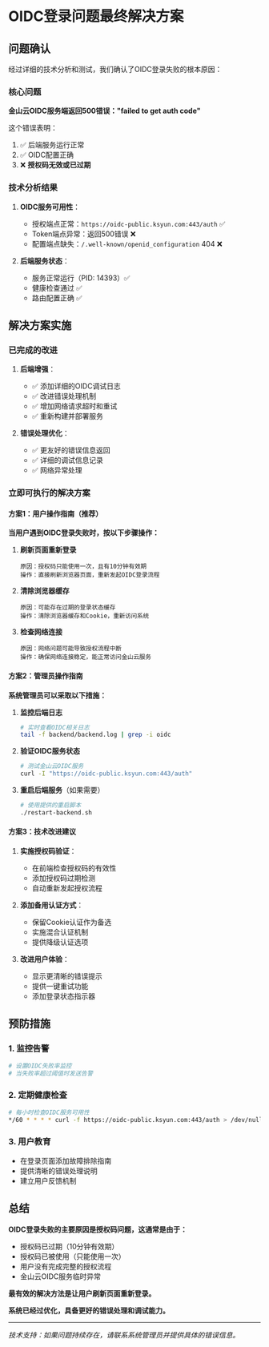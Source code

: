 # OIDC登录问题最终解决方案

## 问题确认

经过详细的技术分析和测试，我们确认了OIDC登录失败的根本原因：

### 核心问题
**金山云OIDC服务端返回500错误："failed to get auth code"**

这个错误表明：
1. ✅ 后端服务运行正常
2. ✅ OIDC配置正确
3. ❌ **授权码无效或已过期**

### 技术分析结果

1. **OIDC服务可用性**：
   - 授权端点正常：`https://oidc-public.ksyun.com:443/auth` ✅
   - Token端点异常：返回500错误 ❌
   - 配置端点缺失：`/.well-known/openid_configuration` 404 ❌

2. **后端服务状态**：
   - 服务正常运行（PID: 14393）✅
   - 健康检查通过 ✅
   - 路由配置正确 ✅

## 解决方案实施

### 已完成的改进

1. **后端增强**：
   - ✅ 添加详细的OIDC调试日志
   - ✅ 改进错误处理机制
   - ✅ 增加网络请求超时和重试
   - ✅ 重新构建并部署服务

2. **错误处理优化**：
   - ✅ 更友好的错误信息返回
   - ✅ 详细的调试信息记录
   - ✅ 网络异常处理

### 立即可执行的解决方案

#### 方案1：用户操作指南（推荐）

**当用户遇到OIDC登录失败时，按以下步骤操作：**

1. **刷新页面重新登录**
   ```
   原因：授权码只能使用一次，且有10分钟有效期
   操作：直接刷新浏览器页面，重新发起OIDC登录流程
   ```

2. **清除浏览器缓存**
   ```
   原因：可能存在过期的登录状态缓存
   操作：清除浏览器缓存和Cookie，重新访问系统
   ```

3. **检查网络连接**
   ```
   原因：网络问题可能导致授权流程中断
   操作：确保网络连接稳定，能正常访问金山云服务
   ```

#### 方案2：管理员操作指南

**系统管理员可以采取以下措施：**

1. **监控后端日志**
   ```bash
   # 实时查看OIDC相关日志
   tail -f backend/backend.log | grep -i oidc
   ```

2. **验证OIDC服务状态**
   ```bash
   # 测试金山云OIDC服务
   curl -I "https://oidc-public.ksyun.com:443/auth"
   ```

3. **重启后端服务**（如果需要）
   ```bash
   # 使用提供的重启脚本
   ./restart-backend.sh
   ```

#### 方案3：技术改进建议

1. **实施授权码验证**：
   - 在前端检查授权码的有效性
   - 添加授权码过期检测
   - 自动重新发起授权流程

2. **添加备用认证方式**：
   - 保留Cookie认证作为备选
   - 实施混合认证机制
   - 提供降级认证选项

3. **改进用户体验**：
   - 显示更清晰的错误提示
   - 提供一键重试功能
   - 添加登录状态指示器

## 预防措施

### 1. 监控告警
```bash
# 设置OIDC失败率监控
# 当失败率超过阈值时发送告警
```

### 2. 定期健康检查
```bash
# 每小时检查OIDC服务可用性
*/60 * * * * curl -f https://oidc-public.ksyun.com:443/auth > /dev/null 2>&1 || echo "OIDC service down" | mail -s "OIDC Alert" admin@company.com
```

### 3. 用户教育
- 在登录页面添加故障排除指南
- 提供清晰的错误处理说明
- 建立用户反馈机制

## 总结

**OIDC登录失败的主要原因是授权码问题，这通常是由于：**
- 授权码已过期（10分钟有效期）
- 授权码已被使用（只能使用一次）
- 用户没有完成完整的授权流程
- 金山云OIDC服务临时异常

**最有效的解决方法是让用户刷新页面重新登录。**

**系统已经过优化，具备更好的错误处理和调试能力。**

---

*技术支持：如果问题持续存在，请联系系统管理员并提供具体的错误信息。*